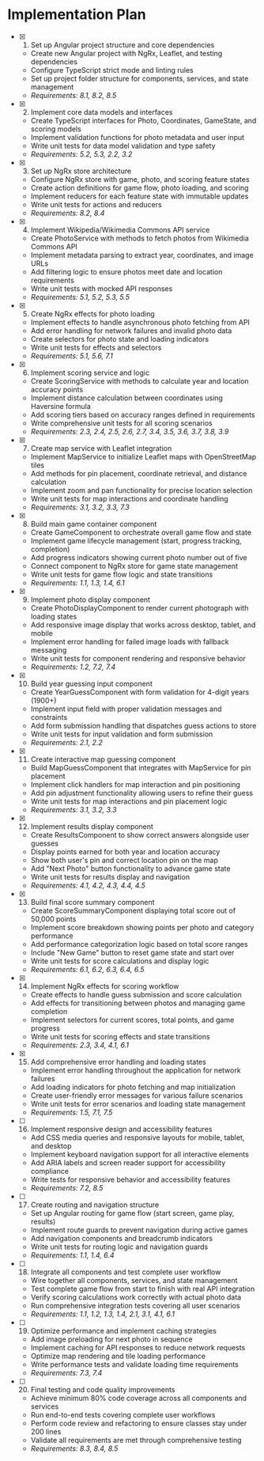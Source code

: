 # Implementation Plan

- [x] 1. Set up Angular project structure and core dependencies

  - Create new Angular project with NgRx, Leaflet, and testing dependencies
  - Configure TypeScript strict mode and linting rules
  - Set up project folder structure for components, services, and state management
  - _Requirements: 8.1, 8.2, 8.5_

- [x] 2. Implement core data models and interfaces

  - Create TypeScript interfaces for Photo, Coordinates, GameState, and scoring models
  - Implement validation functions for photo metadata and user input
  - Write unit tests for data model validation and type safety
  - _Requirements: 5.2, 5.3, 2.2, 3.2_

- [x] 3. Set up NgRx store architecture

  - Configure NgRx store with game, photo, and scoring feature states
  - Create action definitions for game flow, photo loading, and scoring
  - Implement reducers for each feature state with immutable updates
  - Write unit tests for actions and reducers
  - _Requirements: 8.2, 8.4_

- [x] 4. Implement Wikipedia/Wikimedia Commons API service

  - Create PhotoService with methods to fetch photos from Wikimedia Commons API
  - Implement metadata parsing to extract year, coordinates, and image URLs
  - Add filtering logic to ensure photos meet date and location requirements
  - Write unit tests with mocked API responses
  - _Requirements: 5.1, 5.2, 5.3, 5.5_

- [x] 5. Create NgRx effects for photo loading

  - Implement effects to handle asynchronous photo fetching from API
  - Add error handling for network failures and invalid photo data
  - Create selectors for photo state and loading indicators
  - Write unit tests for effects and selectors
  - _Requirements: 5.1, 5.6, 7.1_

- [x] 6. Implement scoring service and logic

  - Create ScoringService with methods to calculate year and location accuracy points
  - Implement distance calculation between coordinates using Haversine formula
  - Add scoring tiers based on accuracy ranges defined in requirements
  - Write comprehensive unit tests for all scoring scenarios
  - _Requirements: 2.3, 2.4, 2.5, 2.6, 2.7, 3.4, 3.5, 3.6, 3.7, 3.8, 3.9_

- [x] 7. Create map service with Leaflet integration

  - Implement MapService to initialize Leaflet maps with OpenStreetMap tiles
  - Add methods for pin placement, coordinate retrieval, and distance calculation
  - Implement zoom and pan functionality for precise location selection
  - Write unit tests for map interactions and coordinate handling
  - _Requirements: 3.1, 3.2, 3.3, 7.3_

- [x] 8. Build main game container component

  - Create GameComponent to orchestrate overall game flow and state
  - Implement game lifecycle management (start, progress tracking, completion)
  - Add progress indicators showing current photo number out of five
  - Connect component to NgRx store for game state management
  - Write unit tests for game flow logic and state transitions
  - _Requirements: 1.1, 1.3, 1.4, 6.1_

- [x] 9. Implement photo display component

  - Create PhotoDisplayComponent to render current photograph with loading states
  - Add responsive image display that works across desktop, tablet, and mobile
  - Implement error handling for failed image loads with fallback messaging
  - Write unit tests for component rendering and responsive behavior
  - _Requirements: 1.2, 7.2, 7.4_

- [x] 10. Build year guessing input component

  - Create YearGuessComponent with form validation for 4-digit years (1900+)
  - Implement input field with proper validation messages and constraints
  - Add form submission handling that dispatches guess actions to store
  - Write unit tests for input validation and form submission
  - _Requirements: 2.1, 2.2_

- [x] 11. Create interactive map guessing component

  - Build MapGuessComponent that integrates with MapService for pin placement
  - Implement click handlers for map interaction and pin positioning
  - Add pin adjustment functionality allowing users to refine their guess
  - Write unit tests for map interactions and pin placement logic
  - _Requirements: 3.1, 3.2, 3.3_

- [x] 12. Implement results display component

  - Create ResultsComponent to show correct answers alongside user guesses
  - Display points earned for both year and location accuracy
  - Show both user's pin and correct location pin on the map
  - Add "Next Photo" button functionality to advance game state
  - Write unit tests for results display and navigation
  - _Requirements: 4.1, 4.2, 4.3, 4.4, 4.5_

- [x] 13. Build final score summary component

  - Create ScoreSummaryComponent displaying total score out of 50,000 points
  - Implement score breakdown showing points per photo and category performance
  - Add performance categorization logic based on total score ranges
  - Include "New Game" button to reset game state and start over
  - Write unit tests for score calculations and display logic
  - _Requirements: 6.1, 6.2, 6.3, 6.4, 6.5_

- [x] 14. Implement NgRx effects for scoring workflow

  - Create effects to handle guess submission and score calculation
  - Add effects for transitioning between photos and managing game completion
  - Implement selectors for current scores, total points, and game progress
  - Write unit tests for scoring effects and state transitions
  - _Requirements: 2.3, 3.4, 4.1, 6.1_

- [x] 15. Add comprehensive error handling and loading states

  - Implement error handling throughout the application for network failures
  - Add loading indicators for photo fetching and map initialization
  - Create user-friendly error messages for various failure scenarios
  - Write unit tests for error scenarios and loading state management
  - _Requirements: 1.5, 7.1, 7.5_

- [ ] 16. Implement responsive design and accessibility features

  - Add CSS media queries and responsive layouts for mobile, tablet, and desktop
  - Implement keyboard navigation support for all interactive elements
  - Add ARIA labels and screen reader support for accessibility compliance
  - Write tests for responsive behavior and accessibility features
  - _Requirements: 7.2, 8.5_

- [ ] 17. Create routing and navigation structure

  - Set up Angular routing for game flow (start screen, game play, results)
  - Implement route guards to prevent navigation during active games
  - Add navigation components and breadcrumb indicators
  - Write unit tests for routing logic and navigation guards
  - _Requirements: 1.1, 1.4, 6.4_

- [ ] 18. Integrate all components and test complete user workflow

  - Wire together all components, services, and state management
  - Test complete game flow from start to finish with real API integration
  - Verify scoring calculations work correctly with actual photo data
  - Run comprehensive integration tests covering all user scenarios
  - _Requirements: 1.1, 1.2, 1.3, 1.4, 2.1, 3.1, 4.1, 6.1_

- [ ] 19. Optimize performance and implement caching strategies

  - Add image preloading for next photo in sequence
  - Implement caching for API responses to reduce network requests
  - Optimize map rendering and tile loading performance
  - Write performance tests and validate loading time requirements
  - _Requirements: 7.3, 7.4_

- [ ] 20. Final testing and code quality improvements
  - Achieve minimum 80% code coverage across all components and services
  - Run end-to-end tests covering complete user workflows
  - Perform code review and refactoring to ensure classes stay under 200 lines
  - Validate all requirements are met through comprehensive testing
  - _Requirements: 8.3, 8.4, 8.5_
